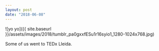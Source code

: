 ```yaml
---
layout: post
date: "2018-06-08"
---
```


![yo yo]({{ site.baseurl }}/assets/images/2018/tumblr_pa0gxxfESu1r16syio1_1280-1024x768.jpg)

Some of us went to TEDx Lleida.
